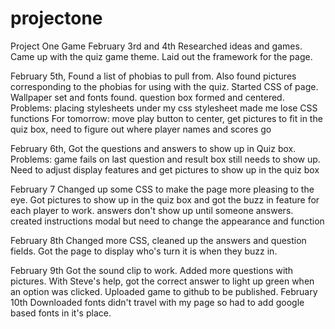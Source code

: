 # projectone
Project One Game
February 3rd and 4th
Researched ideas and games. Came up with the quiz game theme. Laid out the framework for the page.

February 5th,
Found a list of phobias to pull from. Also found pictures corresponding to the phobias for using with the quiz. Started CSS of page. Wallpaper set and fonts found. question box formed and centered.
Problems: placing stylesheets under my css stylesheet made me lose CSS functions
For tomorrow: move play button to center, get pictures to fit in the quiz box, need to figure out where player names and scores go

February 6th,
Got the questions and answers to show up in Quiz box.
Problems: game fails on last question and result box still needs to show up.  Need to adjust display features and get pictures to show up in the quiz box

February 7
Changed up some CSS to make the page more pleasing to the eye. Got pictures to show up in the quiz box and got the buzz in feature for each player to work. answers don't show up until someone answers. created instructions modal but need to change the appearance and function

February 8th
Changed more CSS, cleaned up the answers and question fields. Got the page to display who's turn it is when they buzz in.

February 9th
Got the sound clip to work. Added more questions with pictures. With Steve's help, got the correct answer to light up green when an option was clicked. Uploaded game to github to be published.
February 10th
Downloaded fonts didn't travel with my page so had to add google based fonts in it's place.


